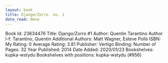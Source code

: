 ```yaml
---
layout: book
title: Django/Zorro  no. 1
date_read: None
---
```


Book Id: 23634476
Title: Django/Zorro #1
Author: Quentin Tarantino
Author l-f: Tarantino, Quentin
Additional Authors: Matt Wagner, Esteve Polls
ISBN: 
My Rating: 0
Average Rating: 3.81
Publisher: Vertigo
Binding: 
Number of Pages: 32
Year Published: 2014
Date Added: 2020/01/23
Bookshelves: kupka-wstydu
Bookshelves with positions: kupka-wstydu (#956)

